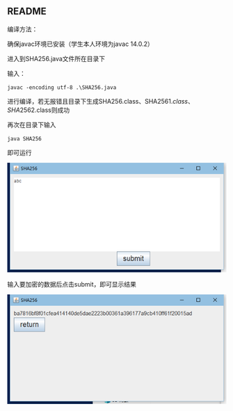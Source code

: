 ## README

编译方法：

确保javac环境已安装（学生本人环境为javac 14.0.2）

进入到SHA256.java文件所在目录下

输入：

```
javac -encoding utf-8 .\SHA256.java
```

进行编译，若无报错且目录下生成SHA256.class、SHA256$1.class、SHA256$2.class则成功

再次在目录下输入

```
java SHA256
```

即可运行

![1](../asset/1.png)

输入要加密的数据后点击submit，即可显示结果

![1](../asset/2.png)